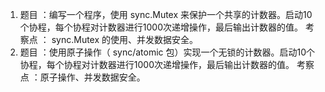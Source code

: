 1. 题目 ：编写一个程序，使用 sync.Mutex 来保护一个共享的计数器。启动10个协程，每个协程对计数器进行1000次递增操作，最后输出计数器的值。
考察点 ： sync.Mutex 的使用、并发数据安全。
2. 题目 ：使用原子操作（ sync/atomic 包）实现一个无锁的计数器。启动10个协程，每个协程对计数器进行1000次递增操作，最后输出计数器的值。
考察点 ：原子操作、并发数据安全。
